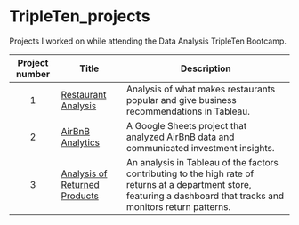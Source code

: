 # TripleTen_projects
Projects I worked on while attending the Data Analysis TripleTen Bootcamp.


| Project number | Title | Description |
| :-----------: | ----------- |----------- |
| 1 | [Restaurant Analysis](https://github.com/saigeruleau/Data_Projects/tree/main/Restaurant%20Analysis) | Analysis of what makes restaurants popular and give business recommendations in Tableau. |
| 2 | [AirBnB Analytics](https://github.com/saigeruleau/Data_Projects/tree/main/AirBnb%20Analytics) | A Google Sheets project that analyzed AirBnB data and communicated investment insights. |
| 3 | [Analysis of Returned Products](https://github.com/saigeruleau/Data_Projects/tree/main/Analysis%20of%20Returned%20Products) | An analysis in Tableau of the factors contributing to the high rate of returns at a department store, featuring a dashboard that tracks and monitors return patterns. |
